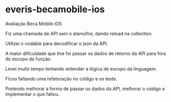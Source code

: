 # everis-becamobile-ios
Avaliação Beca Mobile iOS

Fiz uma chamada de API sem o alamofire, dando reload na collection.

Utilizei o codable para decodificar o json da API.

A maior dificuldade que tive foi passar os dados de retorno da API para fora do escopo da função.

Levei muito tempo tentando entender a lógica de escopo da linguagem.

Ficou faltando uma refatoração no código e os teste.

Pretendo melhorar a forma de passar os dados da API, melhorar o código e implementar o que faltou.
